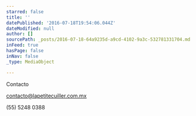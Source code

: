 ```yaml
---
starred: false
title: ''
datePublished: '2016-07-18T19:54:06.044Z'
dateModified: null
author: []
sourcePath: _posts/2016-07-18-64a9235d-a9cd-4102-9a3c-532781331704.md
inFeed: true
hasPage: false
inNav: false
_type: MediaObject

---
```

Contacto

contacto@lapetitecuiller.com.mx

(55) 5248 0388